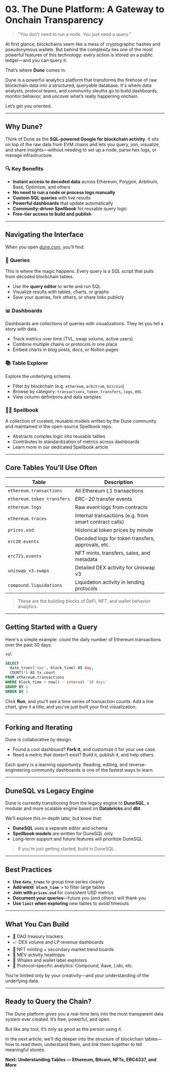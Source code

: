 # **03. The Dune Platform: A Gateway to Onchain Transparency**

> “You don’t need to run a node. You just need a query.”

At first glance, blockchains seem like a mess of cryptographic hashes and pseudonymous wallets. But behind the complexity lies one of the most powerful features of this technology: every action is stored on a public ledger—and you can query it.

That’s where **Dune** comes in.

Dune is a powerful analytics platform that transforms the firehose of raw blockchain data into a structured, queryable database. It's where data analysts, protocol teams, and community sleuths go to build dashboards, monitor behavior, and uncover what’s really happening onchain.

Let’s get you oriented.

---

## Why Dune?

Think of Dune as the **SQL-powered Google for blockchain activity**. It sits on top of the raw data from EVM chains and lets you query, join, visualize, and share insights—without needing to set up a node, parse hex logs, or manage infrastructure.

### 🔍 Key Benefits

- **Instant access to decoded data** across Ethereum, Polygon, Arbitrum, Base, Optimism, and others  
- **No need to run a node or process logs manually**
- **Custom SQL queries** with live results
- **Powerful dashboards** that update automatically
- **Community-driven Spellbook** for reusable query logic
- **Free-tier access to build and publish**

---

## Navigating the Interface

When you open [dune.com](https://dune.com), you’ll find:

### 🧾 **Queries**

This is where the magic happens. Every query is a SQL script that pulls from decoded blockchain tables.

- Use the **query editor** to write and run SQL
- Visualize results with tables, charts, or graphs
- Save your queries, fork others, or share links publicly

### 📊 **Dashboards**

Dashboards are collections of queries with visualizations. They let you tell a story with data.

- Track metrics over time (TVL, swap volume, active users)
- Combine multiple chains or protocols in one place
- Embed charts in blog posts, docs, or Notion pages

### 📚 **Table Explorer**

Explore the underlying schema.

- Filter by blockchain (e.g. `ethereum`, `arbitrum`, `bitcoin`)
- Browse by category: `transactions`, `token_transfers`, `logs`, etc.
- View column definitions and data samples

### 🧙‍♀️ **Spellbook**

A collection of curated, reusable models written by the Dune community and maintained in the open-source Spellbook repo.

- Abstracts complex logic into reusable tables
- Contributes to standardization of metrics across dashboards
- Learn more in our dedicated Spellbook article

---

## Core Tables You’ll Use Often

| Table                      | Description                                            |
| -------------------------- | ------------------------------------------------------ |
| `ethereum.transactions`    | All Ethereum L1 transactions                           |
| `ethereum.token_transfers` | ERC-20 transfer events                                 |
| `ethereum.logs`            | Raw event logs from contracts                          |
| `ethereum.traces`          | Internal transactions (e.g. from smart contract calls) |
| `prices.usd`               | Historical token prices by minute                      |
| `erc20.events`             | Decoded logs for token transfers, approvals, etc.      |
| `erc721.events`            | NFT mints, transfers, sales, and metadata              |
| `uniswap_v3.swaps`         | Detailed DEX activity for Uniswap v3                   |
| `compound.liquidations`    | Liquidation activity in lending protocols              |

> These are the building blocks of DeFi, NFT, and wallet behavior analytics.

---

## Getting Started with a Query

Here's a simple example: count the daily number of Ethereum transactions over the past 30 days.

```sql
sql

SELECT
  date_trunc('day', block_time) AS day,
  COUNT(*) AS tx_count
FROM ethereum.transactions
WHERE block_time > now() - interval '30 days'
GROUP BY 1
ORDER BY 1
```

Click **Run**, and you'll see a time series of transaction counts. Add a line chart, give it a title, and you’ve just built your first visualization.

------

## Forking and Iterating

Dune is collaborative by design.

- Found a cool dashboard? **Fork it**, and customize it for your use case.
- Need a metric that doesn’t exist? Build it, publish it, and help others.

Each query is a learning opportunity. Reading, editing, and reverse-engineering community dashboards is one of the fastest ways to learn.

------

## DuneSQL vs Legacy Engine

Dune is currently transitioning from the legacy engine to **DuneSQL**, a modular and more scalable engine based on **Databricks** and **dbt**.

We’ll explore this in-depth later, but know that:

- **DuneSQL** uses a separate editor and schema
- **Spellbook models** are written for DuneSQL only
- Long-term support and future features will prioritize DuneSQL

> If you’re just getting started, build in DuneSQL.

------

## Best Practices

- **Use `date_trunc`** to group time series cleanly
- **Add `WHERE block_time >`** to filter large tables
- **Join with `prices.usd`** for consistent USD metrics
- **Document your queries**—future you (and others) will thank you
- **Use `limit` when exploring** new tables to avoid timeouts

------

## What You Can Build

- 🏦 DAO treasury trackers
- 📈 DEX volume and LP revenue dashboards
- 🎨 NFT minting + secondary market trend boards
- 🧠 MEV activity heatmaps
- 🔎 Whales and wallet label explorers
- 🧱 Protocol-specific analytics: Compound, Aave, Lido, etc.

You’re limited only by your creativity—and your understanding of the underlying data.

------

## Ready to Query the Chain?

The Dune platform gives you a real-time lens into the most transparent data system ever created. It’s free, powerful, and open.

But like any tool, it’s only as good as the person using it.

In the next article, we’ll dig deeper into the structure of blockchain tables—how to read them, understand them, and link them together to tell meaningful stories.

**Next: Understanding Tables — Ethereum, Bitcoin, NFTs, ERC4337, and More**